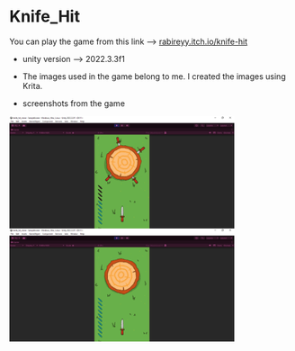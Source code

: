 # Knife_Hit

You can play the game from this link --> 
[rabireyy.itch.io/knife-hit](https://rabirey.itch.io/knife-hit)

- unity version --> 2022.3.3f1
- The images used in the game belong to me. I created the images using Krita.

- screenshots from the game
<img align="left" alt="pixelart" width="400" src=https://raw.githubusercontent.com/rabiacalik/Knife_Hit/main/Assets/Sprites/s2.png>
<img align="left" alt="pixelart" width="400" src=https://raw.githubusercontent.com/rabiacalik/Knife_Hit/main/Assets/Sprites/s1.png>

